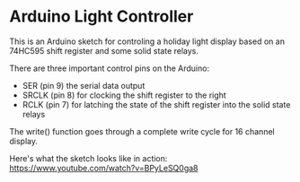 Arduino Light Controller
========================
This is an Arduino sketch for controling a holiday light display based on an 74HC595 shift 
register and some solid state relays.

There are three important control pins on the Arduino:

* SER (pin 9) the serial data output
* SRCLK (pin 8) for clocking the shift register to the right
* RCLK (pin 7) for latching the state of the shift register into the solid state relays

The write() function goes through a complete write cycle for 16 channel display.

Here's what the sketch looks like in action: https://www.youtube.com/watch?v=BPyLeSQ0ga8
